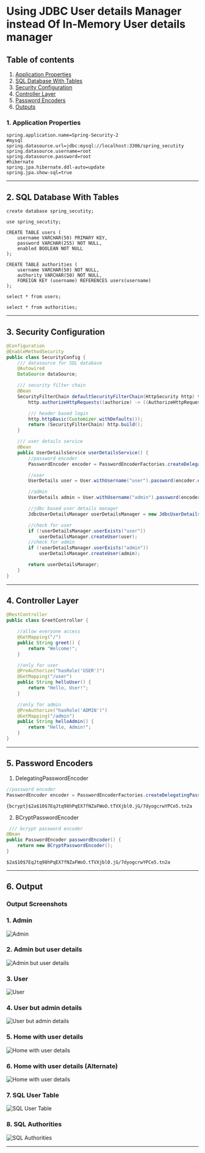 # Using JDBC User details Manager instead Of In-Memory User details manager

## Table of contents

1. [Application Properties](#1-application-properties)
2. [SQL Database With Tables](#2-sql-database-with-tables)
3. [Security Configuration](#3-security-configuration)
4. [Controller Layer](#4-controller-layer)
5. [Password Encoders](#5-password-encoders)
6. [Outputs](#6-output)

### 1. Application Properties

```properties
spring.application.name=Spring-Security-2
#mysql
spring.datasource.url=jdbc:mysql://localhost:3306/spring_secutity
spring.datasource.username=root
spring.datasource.password=root
#hibernate
spring.jpa.hibernate.ddl-auto=update
spring.jpa.show-sql=true
```

---

## 2. SQL Database With Tables

```
create database spring_secutity;

use spring_secutity;

CREATE TABLE users (
    username VARCHAR(50) PRIMARY KEY,
    password VARCHAR(255) NOT NULL,
    enabled BOOLEAN NOT NULL
);

CREATE TABLE authorities (
    username VARCHAR(50) NOT NULL,
    authority VARCHAR(50) NOT NULL,
    FOREIGN KEY (username) REFERENCES users(username)
);

select * from users;

select * from authorities;
```

---

## 3. Security Configuration

```java
@Configuration
@EnableMethodSecurity
public class SecurityConfig {
    /// datasource for SQL database
    @Autowired
    DataSource dataSource;

    /// security filter chain
    @Bean
    SecurityFilterChain defaultSecurityFilterChain(HttpSecurity http) throws Exception {
        http.authorizeHttpRequests((authorize) -> ((AuthorizeHttpRequestsConfigurer.AuthorizedUrl) authorize.anyRequest()).authenticated()).formLogin(Customizer.withDefaults());

        /// header based login
        http.httpBasic(Customizer.withDefaults());
        return (SecurityFilterChain) http.build();
    }

    /// user details service
    @Bean
    public UserDetailsService userDetailsService() {
        //password encoder
        PasswordEncoder encoder = PasswordEncoderFactories.createDelegatingPasswordEncoder();

        //user
        UserDetails user = User.withUsername("user").password(encoder.encode("password")).roles("USER").build();

        //admin
        UserDetails admin = User.withUsername("admin").password(encoder.encode("password")).roles("ADMIN").build();

        //jdbc based user details manager
        JdbcUserDetailsManager userDetailsManager = new JdbcUserDetailsManager(dataSource);

        //check for user
        if (!userDetailsManager.userExists("user"))
            userDetailsManager.createUser(user);
        //check for admin
        if (!userDetailsManager.userExists("admin"))
            userDetailsManager.createUser(admin);

        return userDetailsManager;
    }
}
```

---

## 4. Controller Layer

```java
@RestController
public class GreetController {

    //allow everyone access
    @GetMapping("/")
    public String greet() {
        return "Welcome!";
    }

    //only for user
    @PreAuthorize("hasRole('USER')")
    @GetMapping("/user")
    public String helloUser() {
        return "Hello, User!";
    }

    //only for admin
    @PreAuthorize("hasRole('ADMIN')")
    @GetMapping("/admin")
    public String helloAdmin() {
        return "Hello, Admin!";
    }
}
```

---
## 5. Password Encoders
1. DelegatingPasswordEncoder
```java
//password encoder
PasswordEncoder encoder = PasswordEncoderFactories.createDelegatingPasswordEncoder();
```
```text
{bcrypt}$2a$10$7EqJtq98hPqEX7fNZaFWoO.tTVXjbl0.jG/7dyogcrwYPCe5.tn2a
```

2. BCryptPasswordEncoder
```java
 /// bcrypt password encoder
@Bean
public PasswordEncoder passwordEncoder() {
    return new BCryptPasswordEncoder();
}
```
```text
$2a$10$7EqJtq98hPqEX7fNZaFWoO.tTVXjbl0.jG/7dyogcrwYPCe5.tn2a
```
---
## 6. Output
### Output Screenshots

### 1. Admin
![Admin](outputs/p1.png)

### 2. Admin but user details
![Admin but user details](outputs/p2.png)

### 3. User
![User](outputs/p3.png)

### 4. User but admin details
![User but admin details](outputs/p4.png)

### 5. Home with user details
![Home with user details](outputs/p5.png)

### 6. Home with user details (Alternate)
![Home with user details](outputs/p6.png)

### 7. SQL User Table
![SQL User Table](outputs/p7.png)

### 8. SQL Authorities
![SQL Authorities](outputs/p8.png)

---